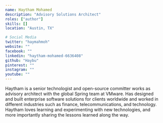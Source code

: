 ```yaml
---
name: Haytham Mohamed
description: "Advisory Solutions Architect"
roles: ["author"]
skills: []
location: "Austin, TX"

# Social Media 
twitter: "haymahmoh"
website: ""
facebook: ""
linkedin: "haytham-mohamed-6636408"
github: "Haybu"
pinterest: ""
instagram: ""
youtube: ""
---
```


Haytham is a senior technologist and open-source committer works as advisory architect with the global Spring team at VMware. Has designed and built enterprise software solutions for clients worldwide and worked in different industries such as finance, telecommunications, and technology. Haytham loves learning and experimenting with new technologies, and more importantly sharing the lessons learned along the way.

<!--more-->
